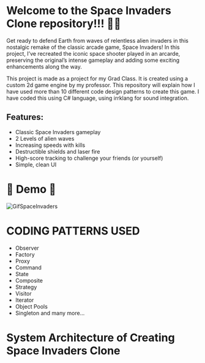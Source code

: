# Welcome to the Space Invaders Clone repository!!! 🚀👾

Get ready to defend Earth from waves of relentless alien invaders in this nostalgic remake of the classic arcade game, Space Invaders! 
In this project, I’ve recreated the iconic space shooter played in an arcarde, preserving the original’s intense gameplay and adding some exciting enhancements along the way.

This project is made as a project for my Grad Class. It is created using a custom 2d game engine by my professor. This repository will explain
how I have used more than 10 different code design patterns to create this game. I have coded this using C# language, using irrklang for sound integration.

## Features:
+ Classic Space Invaders gameplay
+ 2 Levels of alien waves
+ Increasing speeds with kills
+ Destructible shields and laser fire
+ High-score tracking to challenge your friends (or yourself)
+ Simple, clean UI

# 👾 Demo 👾

![GifSpaceInvaders](https://github.com/user-attachments/assets/83e0adbc-a4b7-49ea-be6b-01bff528892c)


# CODING PATTERNS USED 

+ Observer
+ Factory
+ Proxy
+ Command
+ State
+ Composite
+ Strategy
+ Visitor
+ Iterator
+ Object Pools
+ Singleton
  and many more...


# System Architecture of Creating Space Invaders Clone
